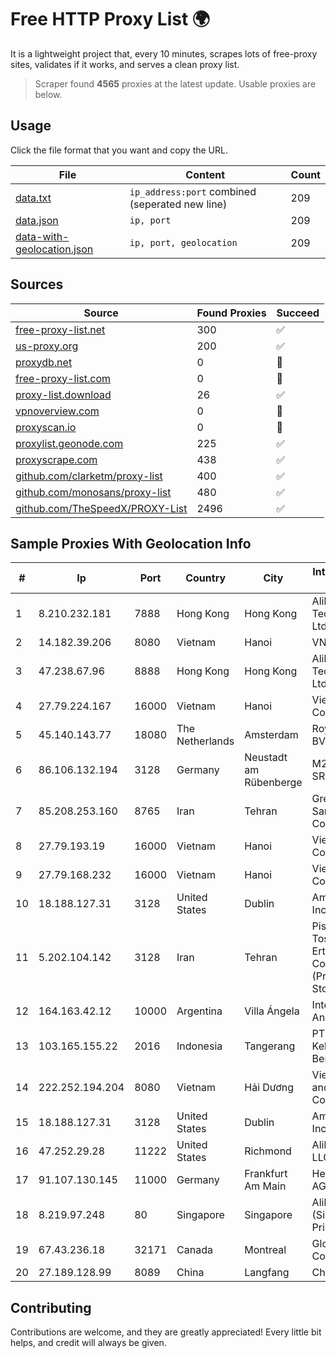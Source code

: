 
# Free HTTP Proxy List 🌍

It is a lightweight project that, every 10 minutes, scrapes lots of free-proxy sites, validates if it works, and serves a clean proxy list.


> Scraper found **4565** proxies at the latest update. Usable proxies are below.

## Usage

Click the file format that you want and copy the URL.


|File|Content|Count|
|----|-------|-----|
|[data.txt](https://raw.githubusercontent.com/themiralay/Proxy-List-World/master/data.txt)|`ip_address:port` combined (seperated new line)|209|
|[data.json](https://raw.githubusercontent.com/themiralay/Proxy-List-World/master/data.json)|`ip, port`|209|
|[data-with-geolocation.json](https://raw.githubusercontent.com/themiralay/Proxy-List-World/master/data-with-geolocation.json)|`ip, port, geolocation`|209|

## Sources

|Source|Found Proxies|Succeed|
|------|-------------|-------|
|[free-proxy-list.net](https://free-proxy-list.net)|300|✅|
|[us-proxy.org](https://www.us-proxy.org)|200|✅|
|[proxydb.net](http://proxydb.net)|0|🚫|
|[free-proxy-list.com](https://free-proxy-list.com/?page=&port=&type%5B%5D=http&type%5B%5D=https&up_time=0&search=Search)|0|🚫|
|[proxy-list.download](https://www.proxy-list.download/HTTP)|26|✅|
|[vpnoverview.com](https://vpnoverview.com/privacy/anonymous-browsing/free-proxy-servers)|0|🚫|
|[proxyscan.io](https://www.proxyscan.io)|0|🚫|
|[proxylist.geonode.com](https://proxylist.geonode.com/api/proxy-list?limit=300&page=1&sort_by=lastChecked&sort_type=desc&protocols=http,https)|225|✅|
|[proxyscrape.com](https://api.proxyscrape.com/v2/?request=displayproxies&protocol=http&timeout=10000&country=all&ssl=all&anonymity=all)|438|✅|
|[github.com/clarketm/proxy-list](https://raw.githubusercontent.com/clarketm/proxy-list/master/proxy-list-raw.txt)|400|✅|
|[github.com/monosans/proxy-list](https://raw.githubusercontent.com/monosans/proxy-list/main/proxies/http.txt)|480|✅|
|[github.com/TheSpeedX/PROXY-List](https://raw.githubusercontent.com/TheSpeedX/PROXY-List/master/http.txt)|2496|✅|


## Sample Proxies With Geolocation Info

|#|Ip|Port|Country|City|Internet Service Provider|
|-|--|----|-------|----|-------------------------|
|1|8.210.232.181|7888|Hong Kong|Hong Kong|Alibaba (US) Technology Co., Ltd.|
|2|14.182.39.206|8080|Vietnam|Hanoi|VNPT|
|3|47.238.67.96|8888|Hong Kong|Hong Kong|Alibaba (US) Technology Co., Ltd.|
|4|27.79.224.167|16000|Vietnam|Hanoi|Viettel Corporation|
|5|45.140.143.77|18080|The Netherlands|Amsterdam|RoyaleHosting BV|
|6|86.106.132.194|3128|Germany|Neustadt am Rübenberge|M247 Europe SRL|
|7|85.208.253.160|8765|Iran|Tehran|Green Web Samaneh Novin Co Ltd|
|8|27.79.193.19|16000|Vietnam|Hanoi|Viettel Corporation|
|9|27.79.168.232|16000|Vietnam|Hanoi|Viettel Corporation|
|10|18.188.127.31|3128|United States|Dublin|Amazon.com, Inc.|
|11|5.202.104.142|3128|Iran|Tehran|Pishgaman Toseeh Ertebatat Company (Private Joint Stock)|
|12|164.163.42.12|10000|Argentina|Villa Ángela|Interret Villa Angela SRL|
|13|103.165.155.22|2016|Indonesia|Tangerang|PT Jaringan Keluarga Bersama|
|14|222.252.194.204|8080|Vietnam|Hải Dương|VietNam Post and Telecom Corporation|
|15|18.188.127.31|3128|United States|Dublin|Amazon.com, Inc.|
|16|47.252.29.28|11222|United States|Richmond|Alibaba Cloud LLC|
|17|91.107.130.145|11000|Germany|Frankfurt Am Main|Hetzner Online AG|
|18|8.219.97.248|80|Singapore|Singapore|Alibaba Cloud (Singapore) Private Limited|
|19|67.43.236.18|32171|Canada|Montreal|GloboTech Communications|
|20|27.189.128.99|8089|China|Langfang|Chinanet|



## Contributing

Contributions are welcome, and they are greatly appreciated! Every
little bit helps, and credit will always be given.

